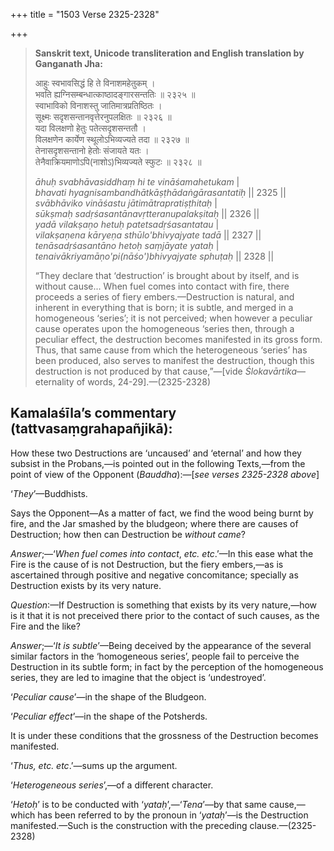 +++
title = "1503 Verse 2325-2328"

+++
> **Sanskrit text, Unicode transliteration and English translation by Ganganath Jha:** 
>
> आहुः स्वभावसिद्धं हि ते विनाशमहेतुकम् ।  
> भवति ह्यग्निसम्बन्धात्काष्ठादङ्गारसन्ततिः ॥ २३२५ ॥  
> स्वाभाविको विनाशस्तु जातिमात्रप्रतिष्ठितः ।  
> सूक्ष्मः सदृशसन्तानवृत्तेरनुपलक्षितः ॥ २३२६ ॥  
> यदा विलक्षणो हेतुः पतेत्सदृशसन्ततौ ।  
> विलक्षणेन कार्येण स्थूलोऽभिव्यज्यते तदा ॥ २३२७ ॥  
> तेनासदृशसन्तानो हेतोः संजायते यतः ।  
> तेनैवाक्रियमाणोऽपि(नाशोऽ)भिव्यज्यते स्फुटः ॥ २३२८ ॥ 
>
> *āhuḥ svabhāvasiddhaṃ hi te vināśamahetukam* \|  
> *bhavati hyagnisambandhātkāṣṭhādaṅgārasantatiḥ* \|\| 2325 \|\|  
> *svābhāviko vināśastu jātimātrapratiṣṭhitaḥ* \|  
> *sūkṣmaḥ sadṛśasantānavṛtteranupalakṣitaḥ* \|\| 2326 \|\|  
> *yadā vilakṣaṇo hetuḥ patetsadṛśasantatau* \|  
> *vilakṣaṇena kāryeṇa sthūlo'bhivyajyate tadā* \|\| 2327 \|\|  
> *tenāsadṛśasantāno hetoḥ saṃjāyate yataḥ* \|  
> *tenaivākriyamāṇo'pi(nāśo')bhivyajyate sphuṭaḥ* \|\| 2328 \|\| 
>
> “They declare that ‘destruction’ is brought about by itself, and is without cause... When fuel comes into contact with fire, there proceeds a series of fiery embers.—Destruction is natural, and inherent in everything that is born; it is subtle, and merged in a homogeneous ‘series’; it is not perceived; when however a peculiar cause operates upon the homogeneous ‘series then, through a peculiar effect, the destruction becomes manifested in its gross form. Thus, that same cause from which the heterogeneous ‘series’ has been produced, also serves to manifest the destruction, though this destruction is not produced by that cause,”—[vide *Ślokavārtika*—eternality of words, 24-29].—(2325-2328)



## Kamalaśīla’s commentary (tattvasaṃgrahapañjikā):

How these two Destructions are ‘uncaused’ and ‘eternal’ and how they subsist in the Probans,—is pointed out in the following Texts,—from the point of view of the Opponent (*Bauddha*):—[*see verses 2325-2328 above*]

‘*They*’—Buddhists.

Says the Opponent—As a matter of fact, we find the wood being burnt by fire, and the Jar smashed by the bludgeon; where there are causes of Destruction; how then can Destruction be *without came*?

*Answer*;—‘*When fuel comes into contact*, *etc. etc*.’—In this ease what the Fire is the cause of is not Destruction, but the fiery embers,—as is ascertained through positive and negative concomitance; specially as Destruction exists by its very nature.

*Question*:—If Destruction is something that exists by its very nature,—how is it that it is not preceived there prior to the contact of such causes, as the Fire and the like?

*Answer*;—‘*It is subtle*’—Being deceived by the appearance of the several similar factors in the ‘homogeneous series’, people fail to perceive the Destruction in its subtle form; in fact by the perception of the homogeneous series, they are led to imagine that the object is ‘undestroyed’.

‘*Peculiar cause*’—in the shape of the Bludgeon.

‘*Peculiar effect*’—in the shape of the Potsherds.

It is under these conditions that the grossness of the Destruction becomes manifested.

‘*Thus, etc. etc*.’—sums up the argument.

‘*Heterogeneous series*’,—of a different character.

‘*Hetoḥ*’ is to be conducted with ‘*yataḥ*’,—‘*Tena*’—by that same cause,—which has been referred to by the pronoun in ‘*yataḥ*’—is the Destruction manifested.—Such is the construction with the preceding clause.—(2325-2328)



